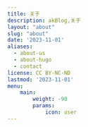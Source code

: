```yaml
---
title: 关于
description: akBlog,关于
layout: "about"
slug: "about"
date: '2023-11-01'
aliases:
  - about-us
  - about-hugo
  - contact
license: CC BY-NC-ND
lastmod: '2023-11-01'
menu:
    main: 
        weight: -90
        params:
            icon: user
---
```

